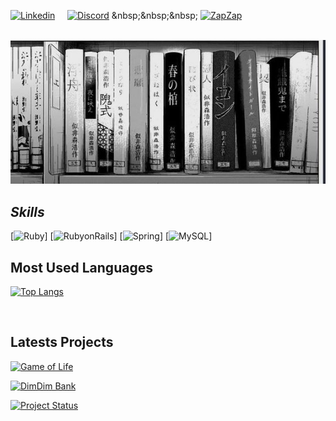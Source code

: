 

[![Linkedin](https://img.shields.io/badge/LinkedIn-0077B5?style=for-the-badge&logo=linkedin&logoColor=white)](https://www.linkedin.com/in/lucasgrfzan/)
&nbsp;&nbsp;&nbsp;
[![Discord](https://img.shields.io/badge/Discord-7289DA?style=for-the-badge&logo=discord&logoColor=white)]([https://discord.com/seu-usuario](https://discordlookup.com/user/744312574635409408))
&nbsp;&nbsp;&nbsp;
[![ZapZap](https://img.shields.io/badge/WhatsApp-25D366?style=for-the-badge&logo=whatsapp&logoColor=white)](https://wa.me/5511952255818)

<br>
<img src="23c063fa2ea57199dcead7128e0638ef.jpg" alt="Profile Image">
<br>

## *Skills*
[![Ruby](https://img.shields.io/badge/Ruby-CC342D?style=for-the-badge&logo=ruby&logoColor=white)]
[![RubyonRails](https://img.shields.io/badge/Ruby_on_Rails-CC0000?style=for-the-badge&logo=ruby-on-rails&logoColor=white)]
[![Spring](https://img.shields.io/badge/Spring-6DB33F?style=for-the-badge&logo=spring&logoColor=white)]
[![MySQL](https://img.shields.io/badge/MySQL-00000F?style=for-the-badge&logo=mysql&logoColor=white)]

## Most Used Languages

[![Top Langs](https://github-readme-stats.vercel.app/api/top-langs/?username=DigaLugas&layout=compact&theme=dark)](https://github.com/anuraghazra/github-readme-stats)

<br>

## Latests Projects
[![Game of Life](https://github-readme-stats.vercel.app/api/pin/?username=DigaLugas&repo=gameoflife&theme=dark&show_ower=true&description_lines_count)](https://github.com/DigaLugas/GameOfLife)

[![DimDim Bank](https://github-readme-stats.vercel.app/api/pin/?username=DigaLugas&repo=DimDim-Bank&theme=dark&show_ower=true&description_lines_count=3)](https://github.com/DigaLugas/DimDim-Bank)

[![Project Status](https://img.shields.io/badge/Status-In%20Development-brightgreen)](https://github.com/DigaLugas/DimDim-Bank)


</div>
